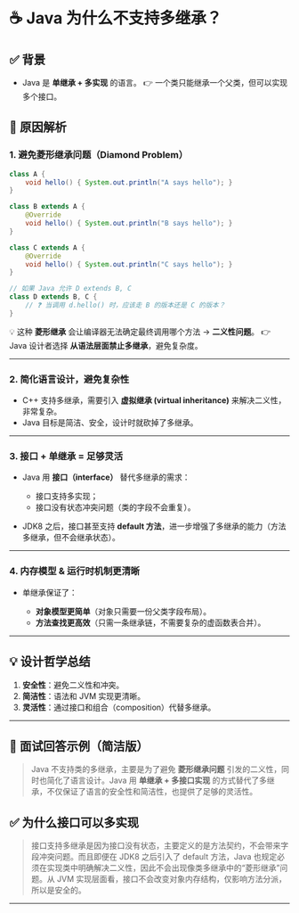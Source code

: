 # ☕ Java 为什么不支持多继承？

## ✅ 背景

* Java 是 **单继承 + 多实现** 的语言。
  👉 一个类只能继承一个父类，但可以实现多个接口。

## 🎯 原因解析

### 1. **避免菱形继承问题（Diamond Problem）**

```java
class A {
    void hello() { System.out.println("A says hello"); }
}

class B extends A {
    @Override
    void hello() { System.out.println("B says hello"); }
}

class C extends A {
    @Override
    void hello() { System.out.println("C says hello"); }
}

// 如果 Java 允许 D extends B, C
class D extends B, C {
    // ❓ 当调用 d.hello() 时，应该走 B 的版本还是 C 的版本？
}
```

💡 这种 **菱形继承** 会让编译器无法确定最终调用哪个方法 → **二义性问题**。
👉 Java 设计者选择 **从语法层面禁止多继承**，避免复杂度。

---

### 2. **简化语言设计，避免复杂性**

* C++ 支持多继承，需要引入 **虚拟继承 (virtual inheritance)** 来解决二义性，非常复杂。
* Java 目标是简洁、安全，设计时就砍掉了多继承。

---

### 3. **接口 + 单继承 = 足够灵活**

* Java 用 **接口（interface）** 替代多继承的需求：

  * 接口支持多实现；
  * 接口没有状态冲突问题（类的字段不会重复）。
* JDK8 之后，接口甚至支持 **default 方法**，进一步增强了多继承的能力（方法多继承，但不会继承状态）。

---

### 4. **内存模型 & 运行时机制更清晰**

* 单继承保证了：

  * **对象模型更简单**（对象只需要一份父类字段布局）。
  * **方法查找更高效**（只需一条继承链，不需要复杂的虚函数表合并）。

---

## 💡 设计哲学总结

1. **安全性**：避免二义性和冲突。
2. **简洁性**：语法和 JVM 实现更清晰。
3. **灵活性**：通过接口和组合（composition）代替多继承。

---

## 🔹 面试回答示例（简洁版）

> Java 不支持类的多继承，主要是为了避免 **菱形继承问题** 引发的二义性，同时也简化了语言设计。Java 用 **单继承 + 多接口实现** 的方式替代了多继承，不仅保证了语言的安全性和简洁性，也提供了足够的灵活性。

## ✅ 为什么接口可以多实现

> 接口支持多继承是因为接口没有状态，主要定义的是方法契约，不会带来字段冲突问题。而且即便在 JDK8 之后引入了 default 方法，Java 也规定必须在实现类中明确解决二义性，因此不会出现像类多继承中的“菱形继承”问题。从 JVM 实现层面看，接口不会改变对象内存结构，仅影响方法分派，所以是安全的。
---
